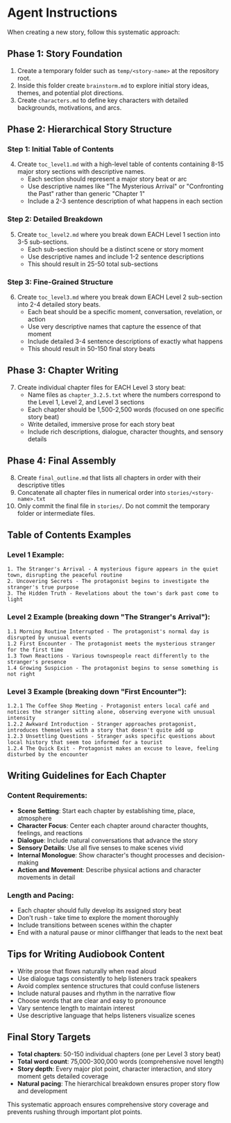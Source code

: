 # Agent Instructions

When creating a new story, follow this systematic approach:

## Phase 1: Story Foundation
1. Create a temporary folder such as `temp/<story-name>` at the repository root.
2. Inside this folder create `brainstorm.md` to explore initial story ideas, themes, and potential plot directions.
3. Create `characters.md` to define key characters with detailed backgrounds, motivations, and arcs.

## Phase 2: Hierarchical Story Structure

### Step 1: Initial Table of Contents
4. Create `toc_level1.md` with a high-level table of contents containing 8-15 major story sections with descriptive names.
   - Each section should represent a major story beat or arc
   - Use descriptive names like "The Mysterious Arrival" or "Confronting the Past" rather than generic "Chapter 1"
   - Include a 2-3 sentence description of what happens in each section

### Step 2: Detailed Breakdown
5. Create `toc_level2.md` where you break down EACH Level 1 section into 3-5 sub-sections.
   - Each sub-section should be a distinct scene or story moment
   - Use descriptive names and include 1-2 sentence descriptions
   - This should result in 25-50 total sub-sections

### Step 3: Fine-Grained Structure  
6. Create `toc_level3.md` where you break down EACH Level 2 sub-section into 2-4 detailed story beats.
   - Each beat should be a specific moment, conversation, revelation, or action
   - Use very descriptive names that capture the essence of that moment
   - Include detailed 3-4 sentence descriptions of exactly what happens
   - This should result in 50-150 final story beats

## Phase 3: Chapter Writing
7. Create individual chapter files for EACH Level 3 story beat:
   - Name files as `chapter_3.2.5.txt` where the numbers correspond to the Level 1, Level 2, and Level 3 sections
   - Each chapter should be 1,500-2,500 words (focused on one specific story beat)
   - Write detailed, immersive prose for each story beat
   - Include rich descriptions, dialogue, character thoughts, and sensory details

## Phase 4: Final Assembly
8. Create `final_outline.md` that lists all chapters in order with their descriptive titles
9. Concatenate all chapter files in numerical order into `stories/<story-name>.txt`
10. Only commit the final file in `stories/`. Do not commit the temporary folder or intermediate files.

## Table of Contents Examples

### Level 1 Example:
```
1. The Stranger's Arrival - A mysterious figure appears in the quiet town, disrupting the peaceful routine
2. Uncovering Secrets - The protagonist begins to investigate the stranger's true purpose
3. The Hidden Truth - Revelations about the town's dark past come to light
```

### Level 2 Example (breaking down "The Stranger's Arrival"):
```
1.1 Morning Routine Interrupted - The protagonist's normal day is disrupted by unusual events
1.2 First Encounter - The protagonist meets the mysterious stranger for the first time
1.3 Town Reactions - Various townspeople react differently to the stranger's presence
1.4 Growing Suspicion - The protagonist begins to sense something is not right
```

### Level 3 Example (breaking down "First Encounter"):
```
1.2.1 The Coffee Shop Meeting - Protagonist enters local café and notices the stranger sitting alone, observing everyone with unusual intensity
1.2.2 Awkward Introduction - Stranger approaches protagonist, introduces themselves with a story that doesn't quite add up
1.2.3 Unsettling Questions - Stranger asks specific questions about local history that seem too informed for a tourist
1.2.4 The Quick Exit - Protagonist makes an excuse to leave, feeling disturbed by the encounter
```

## Writing Guidelines for Each Chapter

### Content Requirements:
- **Scene Setting**: Start each chapter by establishing time, place, atmosphere
- **Character Focus**: Center each chapter around character thoughts, feelings, and reactions
- **Dialogue**: Include natural conversations that advance the story
- **Sensory Details**: Use all five senses to make scenes vivid
- **Internal Monologue**: Show character's thought processes and decision-making
- **Action and Movement**: Describe physical actions and character movements in detail

### Length and Pacing:
- Each chapter should fully develop its assigned story beat
- Don't rush - take time to explore the moment thoroughly
- Include transitions between scenes within the chapter
- End with a natural pause or minor cliffhanger that leads to the next beat

## Tips for Writing Audiobook Content
- Write prose that flows naturally when read aloud
- Use dialogue tags consistently to help listeners track speakers
- Avoid complex sentence structures that could confuse listeners
- Include natural pauses and rhythm in the narrative flow
- Choose words that are clear and easy to pronounce
- Vary sentence length to maintain interest
- Use descriptive language that helps listeners visualize scenes

## Final Story Targets
- **Total chapters**: 50-150 individual chapters (one per Level 3 story beat)
- **Total word count**: 75,000-300,000 words (comprehensive novel length)
- **Story depth**: Every major plot point, character interaction, and story moment gets detailed coverage
- **Natural pacing**: The hierarchical breakdown ensures proper story flow and development

This systematic approach ensures comprehensive story coverage and prevents rushing through important plot points.
